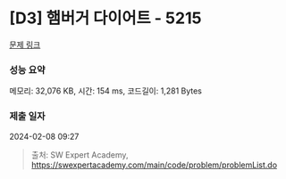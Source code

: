 # [D3] 햄버거 다이어트 - 5215 

[문제 링크](https://swexpertacademy.com/main/code/problem/problemDetail.do?contestProbId=AWT-lPB6dHUDFAVT) 

### 성능 요약

메모리: 32,076 KB, 시간: 154 ms, 코드길이: 1,281 Bytes

### 제출 일자

2024-02-08 09:27



> 출처: SW Expert Academy, https://swexpertacademy.com/main/code/problem/problemList.do